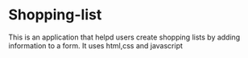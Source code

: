 # Shopping-list
 This is an application that helpd users create shopping lists by adding information to a form. It uses html,css and javascript
